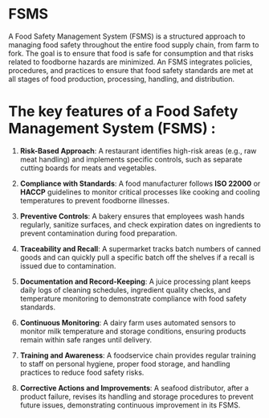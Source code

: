 # FSMS
A Food Safety Management System (FSMS) is a structured approach to managing food safety throughout the entire food supply chain, from farm to fork. The goal is to ensure that food is safe for consumption and that risks related to foodborne hazards are minimized. An FSMS integrates policies, procedures, and practices to ensure that food safety standards are met at all stages of food production, processing, handling, and distribution.
# The key features of a **Food Safety Management System (FSMS)** :

1. **Risk-Based Approach**: A restaurant identifies high-risk areas (e.g., raw meat handling) and implements specific controls, such as separate cutting boards for meats and vegetables.

2. **Compliance with Standards**: A food manufacturer follows **ISO 22000** or **HACCP** guidelines to monitor critical processes like cooking and cooling temperatures to prevent foodborne illnesses.

3. **Preventive Controls**: A bakery ensures that employees wash hands regularly, sanitize surfaces, and check expiration dates on ingredients to prevent contamination during food preparation.

4. **Traceability and Recall**: A supermarket tracks batch numbers of canned goods and can quickly pull a specific batch off the shelves if a recall is issued due to contamination.

5. **Documentation and Record-Keeping**: A juice processing plant keeps daily logs of cleaning schedules, ingredient quality checks, and temperature monitoring to demonstrate compliance with food safety standards.

6. **Continuous Monitoring**: A dairy farm uses automated sensors to monitor milk temperature and storage conditions, ensuring products remain within safe ranges until delivery.

7. **Training and Awareness**: A foodservice chain provides regular training to staff on personal hygiene, proper food storage, and handling practices to reduce food safety risks.

8. **Corrective Actions and Improvements**: A seafood distributor, after a product failure, revises its handling and storage procedures to prevent future issues, demonstrating continuous improvement in its FSMS.
